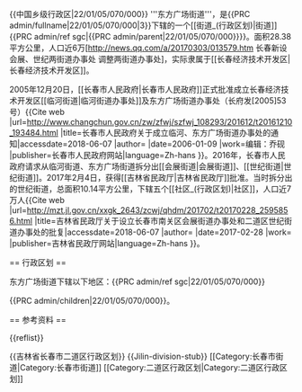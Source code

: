 {{中国乡级行政区|22/01/05/070/000}}
'''东方广场街道'''，是{{PRC admin/fullname|22/01/05/070/000|3}}下辖的一个[[街道_(行政区划)|街道]]<ref>{{PRC admin/ref sgc|{{PRC admin/parent|22/01/05/070/000}}}}</ref>。面积28.38平方公里，人口近6万<ref>[http://news.qq.com/a/20170303/013579.htm 长春新设会展、世纪两街道办事处 调整两街道办事处]</ref>，实际隶属于[[长春经济技术开发区|长春经济技术开发区]]。

2005年12月20日，[[长春市人民政府|长春市人民政府]]正式批准成立长春经济技术开发区[[临河街道|临河街道办事处]]及东方广场街道办事处（长府发[2005]53号）<ref>{{Cite web |url=http://www.changchun.gov.cn/zw/zfwj/szfwj_108293/201612/t20161210_193484.html |title=长春市人民政府关于成立临河、东方广场街道办事处的通知|accessdate=2018-06-07 |author= |date=2006-01-09 |work=编辑：乔砚 |publisher=长春市人民政府网站|language=Zh-hans }}</ref>。2016年，长春市人民政府请求从临河街道、东方广场街道拆分出[[会展街道|会展街道]]、[[世纪街道|世纪街道]]。2017年2月4日，获得[[吉林省民政厅|吉林省民政厅]]批准。当时拆分出的世纪街道，总面积10.14平方公里，下辖五个[[社区_(行政区划)|社区]]，人口近7万人<ref name="a1">{{Cite web |url=http://mzt.jl.gov.cn/xxgk_2643/zcwj/qhdm/201702/t20170228_2595856.html |title=吉林省民政厅关于设立长春市南关区会展街道办事处和二道区世纪街道办事处的批复|accessdate=2018-06-07 |author= |date=2017-02-28 |work= |publisher=吉林省民政厅网站|language=Zh-hans }}</ref>。

== 行政区划 ==

东方广场街道下辖以下地区：<ref>{{PRC admin/ref sgc|22/01/05/070/000}}</ref>

{{PRC admin/children|22/01/05/070/000}}。

== 参考资料 ==

{{reflist}}

{{吉林省长春市二道区行政区划}}
{{Jilin-division-stub}}
[[Category:长春市街道|Category:长春市街道]]
[[Category:二道区行政区划|Category:二道区行政区划]]